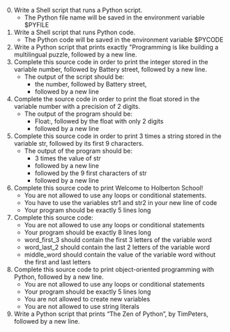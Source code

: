 0. Write a Shell script that runs a Python script.
	* The Python file name will be saved in the environment variable $PYFILE
1. Write a Shell script that runs Python code.
	* The Python code will be saved in the environment variable $PYCODE
2. Write a Python script that prints exactly "Programming is like building a multilingual puzzle, followed by a new line.
3. Complete this source code in order to print the integer stored in the variable number, followed by Battery street, followed by a new line.
	* The output of the script should be:
		* the number, followed by Battery street,
		* followed by a new line
4. Complete the source code in order to print the float stored in the variable number with a precision of 2 digits.
	* The output of the program should be:
		* Float:, followed by the float with only 2 digits
		* followed by a new line
5. Complete this source code in order to print 3 times a string stored in the variable str, followed by its first 9 characters.
	* The output of the program should be:
		* 3 times the value of str
		* followed by a new line
		* followed by the 9 first characters of str
		* followed by a new line
6. Complete this source code to print Welcome to Holberton School!
	* You are not allowed to use any loops or conditional statements.
	* You have to use the variables str1 and str2 in your new line of code
	* Your program should be exactly 5 lines long
7. Complete this source code:
	* You are not allowed to use any loops or conditional statements
	* Your program should be exactly 8 lines long
	* word_first_3 should contain the first 3 letters of the variable word
	* word_last_2 should contain the last 2 letters of the variable word
	* middle_word should contain the value of the variable word without the first and last letters
8. Complete this source code to print object-oriented programming with Python, followed by a new line.
	* You are not allowed to use any loops or conditional statements
	* Your program should be exactly 5 lines long
	* You are not allowed to create new variables
	* You are not allowed to use string literals
9.  Write a Python script that prints “The Zen of Python”, by TimPeters, followed by a new line.
